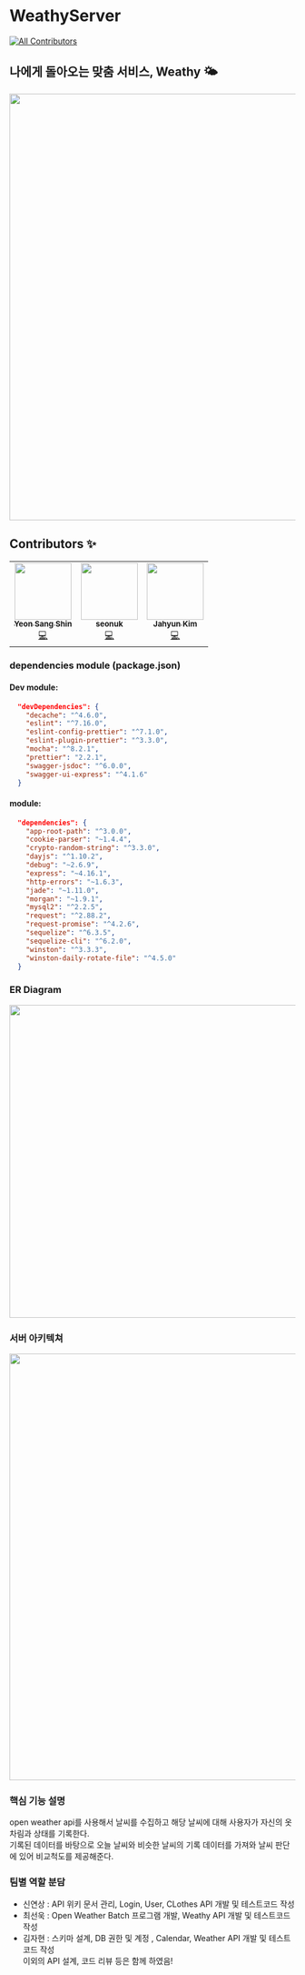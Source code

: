 # WeathyServer

<!-- ALL-CONTRIBUTORS-BADGE:START - Do not remove or modify this section -->
[![All Contributors](https://img.shields.io/badge/all_contributors-3-blue.svg?style=flat-square)](#contributors-)
<!-- ALL-CONTRIBUTORS-BADGE:END -->

## 나에게 돌아오는 맞춤 서비스, Weathy 🌤
<img src="https://imgur.com/IeuvIFO.png" width="750">

## Contributors ✨

<!-- ALL-CONTRIBUTORS-LIST:START - Do not remove or modify this section -->
<!-- prettier-ignore-start -->
<!-- markdownlint-disable -->
<table>
  <tr>
    <td align="center"><a href="https://github.com/yxxshin"><img src="https://avatars0.githubusercontent.com/u/63148508?v=4?s=100" width="100px;" alt=""/><br /><sub><b>Yeon Sang Shin</b></sub></a><br /><a href="https://github.com/TeamWeathy/WeathyServer/commits?author=yxxshin" title="Code">💻</a></td>
    <td align="center"><a href="https://github.com/seonuk"><img src="https://avatars3.githubusercontent.com/u/22928068?v=4?s=100" width="100px;" alt=""/><br /><sub><b>seonuk</b></sub></a><br /><a href="https://github.com/TeamWeathy/WeathyServer/commits?author=seonuk" title="Code">💻</a></td>
    <td align="center"><a href="https://github.com/dshyun0226"><img src="https://avatars3.githubusercontent.com/u/8098698?v=4?s=100" width="100px;" alt=""/><br /><sub><b>Jahyun Kim</b></sub></a><br /><a href="https://github.com/TeamWeathy/WeathyServer/commits?author=dshyun0226" title="Code">💻</a></td>
  </tr>
</table>

<!-- markdownlint-restore -->
<!-- prettier-ignore-end -->

<!-- ALL-CONTRIBUTORS-LIST:END -->

### dependencies module (package.json)
#### Dev module: 
```json
  "devDependencies": {
    "decache": "^4.6.0",
    "eslint": "^7.16.0",
    "eslint-config-prettier": "^7.1.0",
    "eslint-plugin-prettier": "^3.3.0",
    "mocha": "^8.2.1",
    "prettier": "2.2.1",
    "swagger-jsdoc": "^6.0.0",
    "swagger-ui-express": "^4.1.6"
  }
```

#### module:
```json
  "dependencies": {
    "app-root-path": "^3.0.0",
    "cookie-parser": "~1.4.4",
    "crypto-random-string": "^3.3.0",
    "dayjs": "^1.10.2",
    "debug": "~2.6.9",
    "express": "~4.16.1",
    "http-errors": "~1.6.3",
    "jade": "~1.11.0",
    "morgan": "~1.9.1",
    "mysql2": "^2.2.5",
    "request": "^2.88.2",
    "request-promise": "^4.2.6",
    "sequelize": "^6.3.5",
    "sequelize-cli": "^6.2.0",
    "winston": "^3.3.3",
    "winston-daily-rotate-file": "^4.5.0"
  }
```

### ER Diagram
<img src=https://imgur.com/fIjtbo3.png width="550">


### 서버 아키텍쳐
<img src=https://imgur.com/2hunZHg.png width="750">


### 핵심 기능 설명
open weather api를 사용해서 날씨를 수집하고 해당 날씨에 대해 사용자가 자신의 옷차림과 상태를 기록한다.  
기록된 데이터를 바탕으로 오늘 날씨와 비슷한 날씨의 기록 데이터를 가져와 날씨 판단에 있어 비교척도를 제공해준다.

### 팀별 역할 분담
- 신연상 : API 위키 문서 관리, Login, User, CLothes API 개발 및 테스트코드 작성
- 최선욱 : Open Weather Batch 프로그램 개발, Weathy API 개발 및 테스트코드 작성
- 김자현 : 스키마 설계, DB 권한 및 계정 , Calendar, Weather API 개발 및 테스트코드 작성  
이외의 API 설계, 코드 리뷰 등은 함께 하였음!

